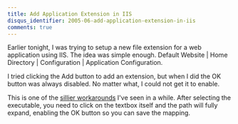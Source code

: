 ```yaml
---
title: Add Application Extension in IIS
disqus_identifier: 2005-06-add-application-extension-in-iis
comments: true
---
```


Earlier tonight, I was trying to setup a new file extension for a web application using IIS. The idea was simple enough. Default Website | Home Directory | Configuration | Application Configuration.

I tried clicking the Add button to add an extension, but when I did the OK button was always disabled. No matter what, I could not get it to enable.

This is one of the [sillier workarounds][1] I've seen in a while. After selecting the executable, you need to click on the textbox itself and the path will fully expand, enabling the OK button so you can save the mapping.

[1]:http://support.microsoft.com/?id=317948

